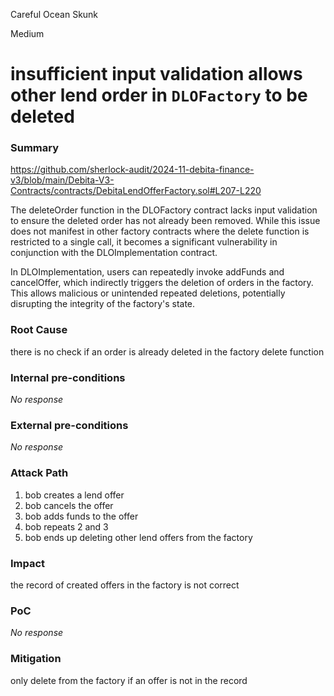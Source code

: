 Careful Ocean Skunk

Medium

# insufficient input validation allows other lend order in `DLOFactory` to be deleted

### Summary

https://github.com/sherlock-audit/2024-11-debita-finance-v3/blob/main/Debita-V3-Contracts/contracts/DebitaLendOfferFactory.sol#L207-L220

The deleteOrder function in the DLOFactory contract lacks input validation to ensure the deleted order has not already been removed. While this issue does not manifest in other factory contracts where the delete function is restricted to a single call, it becomes a significant vulnerability in conjunction with the DLOImplementation contract.

In DLOImplementation, users can repeatedly invoke addFunds and cancelOffer, which indirectly triggers the deletion of orders in the factory. This allows malicious or unintended repeated deletions, potentially disrupting the integrity of the factory's state.

### Root Cause

there is no check if an order is already deleted in the factory delete function

### Internal pre-conditions

_No response_

### External pre-conditions

_No response_

### Attack Path

1. bob creates a lend offer
2. bob cancels the offer
3. bob adds funds to the offer
4. bob repeats 2 and 3
5. bob ends up deleting other lend offers from the factory

### Impact

the record of created offers in the factory is not correct

### PoC

_No response_

### Mitigation

only delete from the factory if an offer is not in the record